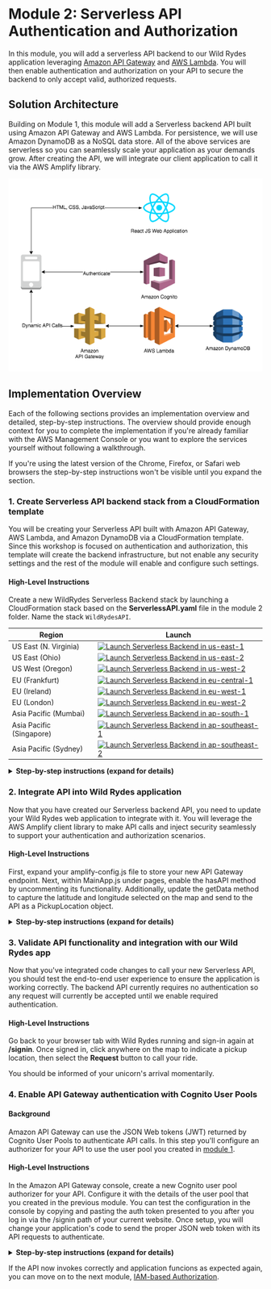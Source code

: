 # Module 2: Serverless API Authentication and Authorization

In this module, you will add a serverless API backend to our Wild Rydes application leveraging [Amazon API Gateway](https://aws.amazon.com/api-gateway/) and [AWS Lambda](https://aws.amazon.com/lambda/). You will then enable authentication and authorization on your API to secure the backend to only accept valid, authorized requests.

## Solution Architecture

Building on Module 1, this module will add a Serverless backend API built using Amazon API Gateway and AWS Lambda. For persistence, we will use Amazon DynamoDB as a NoSQL data store. All of the above services are serverless so you can seamlessly scale your application as your demands grow. After creating the API, we will integrate our client application to call it via the AWS Amplify library.

![Module 2 architecture](../images/wildrydes-module2-architecture.png)

## Implementation Overview

Each of the following sections provides an implementation overview and detailed, step-by-step instructions. The overview should provide enough context for you to complete the implementation if you're already familiar with the AWS Management Console or you want to explore the services yourself without following a walkthrough.

If you're using the latest version of the Chrome, Firefox, or Safari web browsers the step-by-step instructions won't be visible until you expand the section.

### 1. Create Serverless API backend stack from a CloudFormation template

You will be creating your Serverless API built with Amazon API Gateway, AWS Lambda, and Amazon DynamoDB via a CloudFormation template. Since this workshop is focused on authentication and authorization, this template will create the backend infrastructure, but not enable any security settings and the rest of the module will enable and configure such settings.

#### High-Level Instructions

Create a new WildRydes Serverless Backend stack by launching a CloudFormation stack based on the **ServerlessAPI.yaml** file in the module 2 folder. Name the stack `WildRydesAPI`.

Region| Launch
------|-----
US East (N. Virginia) | [![Launch Serverless Backend in us-east-1](http://docs.aws.amazon.com/AWSCloudFormation/latest/UserGuide/images/cloudformation-launch-stack-button.png)](https://console.aws.amazon.com/cloudformation/home?region=us-east-1#/stacks/new?stackName=WildRydesAPI&templateURL=https://s3.amazonaws.com/wildrydes-us-east-1/Auth/2_ServerlessAPI/ServerlessBackend.yaml)
US East (Ohio) | [![Launch Serverless Backend in us-east-2](http://docs.aws.amazon.com/AWSCloudFormation/latest/UserGuide/images/cloudformation-launch-stack-button.png)](https://console.aws.amazon.com/cloudformation/home?region=us-east-2#/stacks/new?stackName=WildRydesAPI&templateURL=https://s3.amazonaws.com/wildrydes-us-east-2/Auth/2_ServerlessAPI/ServerlessBackend.yaml)
US West (Oregon) | [![Launch Serverless Backend in us-west-2](http://docs.aws.amazon.com/AWSCloudFormation/latest/UserGuide/images/cloudformation-launch-stack-button.png)](https://console.aws.amazon.com/cloudformation/home?region=us-west-2#/stacks/new?stackName=WildRydesAPI&templateURL=https://s3.amazonaws.com/wildrydes-us-west-2/Auth/2_ServerlessAPI/ServerlessBackend.yaml)
EU (Frankfurt) | [![Launch Serverless Backend in eu-central-1](http://docs.aws.amazon.com/AWSCloudFormation/latest/UserGuide/images/cloudformation-launch-stack-button.png)](https://console.aws.amazon.com/cloudformation/home?region=eu-central-1#/stacks/new?stackName=WildRydesAPI&templateURL=https://s3.amazonaws.com/wildrydes-eu-central-1/Auth/2_ServerlessAPI/ServerlessBackend.yaml)
EU (Ireland) | [![Launch Serverless Backend in eu-west-1](http://docs.aws.amazon.com/AWSCloudFormation/latest/UserGuide/images/cloudformation-launch-stack-button.png)](https://console.aws.amazon.com/cloudformation/home?region=eu-west-1#/stacks/new?stackName=WildRydesAPI&templateURL=https://s3.amazonaws.com/wildrydes-eu-west-1/Auth/2_ServerlessAPI/ServerlessBackend.yaml)
EU (London) | [![Launch Serverless Backend in eu-west-2](http://docs.aws.amazon.com/AWSCloudFormation/latest/UserGuide/images/cloudformation-launch-stack-button.png)](https://console.aws.amazon.com/cloudformation/home?region=eu-west-2#/stacks/new?stackName=WildRydesAPI&templateURL=https://s3.amazonaws.com/wildrydes-eu-west-2/Auth/2_ServerlessAPI/ServerlessBackend.yaml)
Asia Pacific (Mumbai) | [![Launch Serverless Backend in ap-south-1](http://docs.aws.amazon.com/AWSCloudFormation/latest/UserGuide/images/cloudformation-launch-stack-button.png)](https://console.aws.amazon.com/cloudformation/home?region=ap-south-1#/stacks/new?stackName=WildRydesAPI&templateURL=https://s3.amazonaws.com/wildrydes-ap-south-1/Auth/2_ServerlessAPI/ServerlessBackend.yaml)
Asia Pacific (Singapore) | [![Launch Serverless Backend in ap-southeast-1](http://docs.aws.amazon.com/AWSCloudFormation/latest/UserGuide/images/cloudformation-launch-stack-button.png)](https://console.aws.amazon.com/cloudformation/home?region=ap-southeast-1#/stacks/new?stackName=WildRydesAPI&templateURL=https://s3.amazonaws.com/wildrydes-ap-southeast-1/Auth/2_ServerlessAPI/ServerlessBackend.yaml)
Asia Pacific (Sydney) | [![Launch Serverless Backend in ap-southeast-2](http://docs.aws.amazon.com/AWSCloudFormation/latest/UserGuide/images/cloudformation-launch-stack-button.png)](https://console.aws.amazon.com/cloudformation/home?region=ap-southeast-2#/stacks/new?stackName=WildRydesAPI&templateURL=https://s3.amazonaws.com/wildrydes-ap-southeast-2/Auth/2_ServerlessAPI/ServerlessBackend.yaml)

<details>
<summary><strong>Step-by-step instructions (expand for details)</strong></summary><p>

1. Launch the CloudFormation stack from the links above, choosing the link appropriate for the region you selected for this workshop.

1. On the next screen, Step 2, confirm the stack name is  `WildRydesAPI` and click **Next**.

1. On the Configure Stack Options page, accept all the defaults and click **Next**.

1. Choose to **Acknowledge that the CloudFormation template may create IAM resources with custom names**. Finally, click **Create stack**.

1. It will take a few minutes for the Stack to create. Wait until the stack is fully launched and shows a Status of **CREATE_COMPLETE**.

1. With the `WildRydesAPI` stack selected, click on the **Outputs** tab and copy the value shown for the `WildRydesApiInvokeUrl` to the clipboard.

</p></details>

### 2. Integrate API into Wild Rydes application

Now that you have created our Serverless backend API, you need to update your Wild Rydes web application to integrate with it. You will leverage the AWS Amplify client library to make API calls and inject security seamlessly to support your authentication and authorization scenarios.

#### High-Level Instructions

First, expand your amplify-config.js file to store your new API Gateway endpoint. Next, within MainApp.js under pages, enable the hasAPI method by uncommenting its functionality. Additionally, update the getData method to capture the latitude and longitude selected on the map and send to the API as a PickupLocation object.

<details>
<summary><strong>Step-by-step instructions (expand for details)</strong></summary><p>

First, you need to update the `amplify-config.js` file under the src directory to include your new API Gateway endpoint. Store the endpoint including the /prod at the end in the endpoint property under the `WildRydesAPI` setting.

Note: Do not change the name `WildRydesAPI` in this file or later functionality in the workshop will not work. An example of the API configuration portion of the amplify-config file after updating the configuration properly is shown below:

```
  API: {
        endpoints: [
            {
                name: 'WildRydesAPI',
                endpoint: 'https://1ngrgqjt6c.execute-api.us-east-1.amazonaws.com/prod'
            }
        ]
    },
```

Next, you need to enable the hasAPI method by uncommenting its code within MainApp.js under the pages folder.

```
  hasApi() {
    const api = awsConfig.API.endpoints.filter(v => v.endpoint !== '');                                                   
    return (typeof api !== 'undefined');
  }
```

Finally, within the same file, we will implement the API request for a ride as a POST request to our API which sends a body containing the requested latitude and longitude as the pickup location. Update the getData() method to be as follows:

```
  async getData(pin) {
    Amplify.Logger.LOG_LEVEL = 'DEBUG';
    const apiRequest = {
      body: {
        PickupLocation: {
          Longitude: pin.longitude,
          Latitude: pin.latitude
        }
      },
      headers: {
        'Authorization': '', // To be updated
        'Content-Type': 'application/json'
      }
    };
    logger.info('API Request:', apiRequest);
    return await API.post(apiName, apiPath, apiRequest);
  }
```
</p></details>

### 3. Validate API functionality and integration with our Wild Rydes app

Now that you've integrated code changes to call your new Serverless API, you should test the end-to-end user experience to ensure the application is working correctly. The backend API currently requires no authentication so any request will currently be accepted until we enable required authentication.

#### High-Level Instructions

Go back to your browser tab with Wild Rydes running and sign-in again at **/signin**. Once signed in, click anywhere on the map to indicate a pickup location, then select the **Request** button to call your ride.

You should be informed of your unicorn's arrival momentarily.

### 4. Enable API Gateway authentication with Cognito User Pools

#### Background
Amazon API Gateway can use the JSON Web tokens (JWT) returned by Cognito User Pools to authenticate API calls. In this step you'll configure an authorizer for your API to use the user pool you created in [module 1](../1_UserAuthentication).

#### High-Level Instructions
In the Amazon API Gateway console, create a new Cognito user pool authorizer for your API. Configure it with the details of the user pool that you created in the previous module. You can test the configuration in the console by copying and pasting the auth token presented to you after you log in via the /signin path of your current website. Once setup, you will change your application's code to send the proper JSON web token with its API requests to authenticate.

<details>
<summary><strong>Step-by-step instructions (expand for details)</strong></summary><p>

1. Under your newly created API, choose **Authorizers**.

1. Chose **Create New Authorizer**.

1. Enter `WildRydes` for the Authorizer name.

1. Select **Cognito** for the type.

1. In the Region drop-down under **Cognito User Pool**, select the Region where you created your Cognito user pool in the last module (by default the current region should be selected).

1. Enter `WildRydes` (or the name you gave your user pool) in the **Cognito User Pool** input.

1. Enter `Authorization` for the **Token Source**.

1. Leave `Token Validation` **blank** without editing.

1. Choose **Create**.

    ![Create user pool authorizer screenshot](../images/create-user-pool-authorizer.png)

#### Verify your authorizer configuration

1. In a different browser tab, return to your Wild Rydes application and  sign-in if you're not already signed in. After signing in, you should be redirected to `/app`

1. Open your browser's developer console and browse to the console log output section.

1. Look for the console log to say `Cognito User Identity Token:` and a long string beneath the message.

1. Copy the long string to your clipboard without the intro message.

1. Go back to previous tab where you have just finished creating the Authorizer.

1. Click **Test** at the bottom of the card for the authorizer.

1. Paste the auth token into the **Authorization Token** field in the popup dialog.

    ![Test Authorizer screenshot](../images/apigateway-test-authorizer.png)

1. Click **Test** button and verify that the response code is 200 and that you see the claims for your user displayed.

#### Require Cognito authentication for API Gateway

1. Browse to `Resources` while within your Wild Rydes API in the API Gateway console.

1. Select the `POST` method under the `/ride` resource path.

1. Choose `Method Request`

1. Choose the pencil icon next to `Authorization` to edit the setting.

1. Select your new Cognito Authorizer from the list of options presented.

1. **Save** your selection by clicking the checkmark icon next to the drop down.

1. Next, choose the **Actions** button at the top of the resources list.

1. Choose **Deploy API** from the list of options presented.

1. For deployment stage, select `prod` then click **Deploy**.

1. You've now successfully deployed your new authentication integration to your API's production environment.

#### Configure your Wild Rydes web app to authenticate API requests

1. Now that you've deployed the new authorizer configuration to production, all API requests must be authenticated to be processed.

1. Return to your Wild Rydes app, sign in if necessary, and attempt to request a ride.

1. You should receive an "Error finding unicorn." If you open the developer console, you will see that we received a HTTP 401 error, which means it was an unauthorized request. To authenticate our requests properly, we need to send an Authorization header.

1. Go back to Cloud9 and open the `src/pages/MainApp.js` files.

1. Browse down to the `getData` method you previously updated. You will notice that the headers for the request currently include a blank `Authorization` header.

1. Replace your current `getData` method with the following code which sends your user's Cognito identity token, encoded as a JSON web token, in the `Authorization` header with every request.

```
  async getData(pin) {
    Amplify.Logger.LOG_LEVEL = 'DEBUG';
    const apiRequest = {
      body: {
        PickupLocation: {
          Longitude: pin.longitude,
          Latitude: pin.latitude
        }
      },
      headers: {
        'Authorization': this.state.idToken,
        'Content-Type': 'application/json'
      }
    };
    logger.info('API Request:', apiRequest);
    return await API.post(apiName, apiPath, apiRequest);
  }
```

1. Allow the application to refresh, sign-in again, and request a ride.

1. The unicorn ride request should be fulfilled as before now. To see the full request headers which were sent, look at the developer console for an INFO message which includes the API Request details once expanded, including the full headers and body of the request.

</p></details>

If the API now invokes correctly and application funcions as expected again, you can move on to the next module, [IAM-based Authorization](../3_IAMAuthorization).